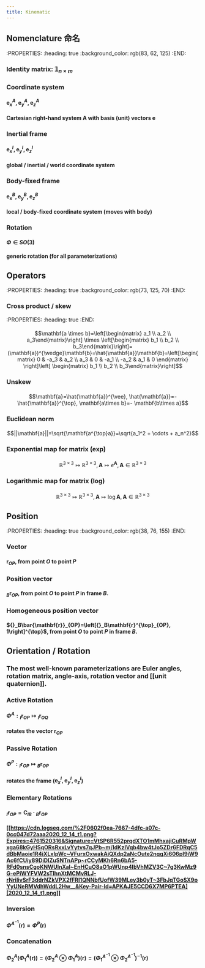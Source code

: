 ```yaml
---
title: Kinematic
---
```


## Nomenclature 命名
:PROPERTIES:
:heading: true
:background_color: rgb(83, 62, 125)
:END:
### Identity matrix: $\mathbb{1}_{n\times m}$
### Coordinate system
#### $\mathbf{e}_x^A, \mathbf{e}_y^A, \mathbf{e}_z^A$
#### Cartesian right-hand system A with basis (unit) vectors $\mathbf{e}$
### Inertial frame
#### $\mathbf{e}_x^I, \mathbf{e}_y^I, \mathbf{e}_z^I$
#### global / inertial / world coordinate system
### Body-fixed frame
#### $\mathbf{e}_x^B, \mathbf{e}_y^B, \mathbf{e}_z^B$
#### local / body-fixed coordinate system (moves with body)
### Rotation
#### $\Phi \in{SO(3)}$
#### generic rotation (for all parameterizations)
## Operators
:PROPERTIES:
:heading: true
:background_color: rgb(73, 125, 70)
:END:
### Cross product / skew
:PROPERTIES:
:heading: true
:END:
####
$$\mathbf{a \times b}=\left[\begin{matrix} a_1 \\ a_2 \\ a_3\end{matrix}\right] \times \left[\begin{matrix} b_1 \\ b_2 \\ b_3\end{matrix}\right]=(\mathbf{a})^{\wedge}\mathbf{b}=\hat{\mathbf{a}}\mathbf{b}=\left[\begin{matrix} 0 & -a_3 & a_2 \\ a_3 & 0 & -a_1 \\ -a_2 & a_1 & 0 \end{matrix} \right]\left[ \begin{matrix} b_1 \\ b_2 \\ b_3\end{matrix}\right]$$
### Unskew
####
$$\mathbf{a}=\hat{\mathbf{a}}^{\vee}, \hat{\mathbf{a}}=-\hat{\mathbf{a}}^{\top}, \mathbf{a\times b}=- \mathbf{b\times a}$$
### Euclidean norm
####
$$||\mathbf{a}||=\sqrt{\mathbf{a^{\top}a}}=\sqrt{a_1^2 + \cdots + a_n^2}$$
### Exponential map for matrix (**exp**)
####
$$\mathbb{R}^{3\times 3} \mapsto \mathbb{R}^{3\times 3}, \mathbf{A} \mapsto e^{\mathbf{A}}, \mathbf{A}\in{\mathbb{R}^{3\times 3}}$$
### Logarithmic map for matrix (**log**)
####
$$\mathbb{R}^{3\times 3} \mapsto \mathbb{R}^{3\times 3}, \mathbf{A} \mapsto \log{\mathbf{A}}, \mathbf{A}\in{\mathbb{R}^{3\times 3}}$$
## Position
:PROPERTIES:
:heading: true
:background_color: rgb(38, 76, 155)
:END:
### Vector
#### $\mathbf{r}_{OP}$, from point $O$ to point $P$
### Position vector
#### ${}_B\mathbf{r}_{OP}$, from point $O$ to point $P$ in frame $B$.
### Homogeneous position vector
#### ${}_B\bar{\mathbf{r}}_{OP}=\left[{}_B\mathbf{r}^{\top}_{OP}, 1\right]^{\top}$, from point $O$ to point $P$ in frame $B$.
## Orientation / Rotation
### The most well-known parameterizations are Euler angles, rotation matrix, angle-axis, rotation vector and [[unit quaternion]].
### Active Rotation
#### $\Phi^A: {}_I \mathbf{r}_{OP} \mapsto {}_I \mathbf{r}_{OQ}$
#### rotates the vector $\mathbf{r}_{OP}$
### Passive Rotation
#### $\Phi^{P}: {}_I\mathbf{r}_{OP} \mapsto {}_B\mathbf{r}_{OP}$
#### rotates the frame ($\mathbf{e}_x^I, \mathbf{e}_y^I, \mathbf{e}_z^I$)
### Elementary Rotations
#### ${}_I\mathbf{r}_{OP} = \mathbf{C}_{IB} \cdot {}_B\mathbf{r}_{OP}$
#### [[https://cdn.logseq.com/%2F0602f0ea-7667-4dfc-a07c-0cc047d72aaa2020_12_14_t1.png?Expires=4761520316&Signature=VtSP6R552prqdXTO1mMhxajiCuRMpWxga68kGyHSqORsRxxLvYytvs7qJPb~mj1dKzlVqb4bw4tJo5ZDr6FDRqC5dBbMaoie1R4iXLxlpWc~VFurxOxwakAiQXdp2aNcOute2nqgXi606pI9iW9Ac6fCUiy89DiDIZuSNTnAPp~rCCyMKh6Rn6bA5-RFd0snsCgoKNWUInXal~EnHCuO8aO1pWUnp4lbVhMZV3C~7g3KwMz9G-ePiWYFVW2sTlhnXtMCMvRLJ-rNriIivSrF3ddrNZkVPX2fFRI1QNNbfUofW39MLey3b0yT~3FbJqTGoSX9pYyUNeRMVdhWddL2Hw__&Key-Pair-Id=APKAJE5CCD6X7MP6PTEA][2020_12_14_t1.png]]
### Inversion
#### $\Phi^{A^{-1}}(\mathbf{r})=\Phi^P(\mathbf{r})$
### Concatenation
#### $\Phi_2^A\left(\Phi_1^A(\mathbf{r})\right)=\left(\Phi_2^A \otimes \Phi_1^A\right)(\mathbf{r})=\left(\Phi_1^{A^{-1}}\otimes \Phi_2^{A^{-1}} \right)^{-1}(\mathbf{r})$
###
